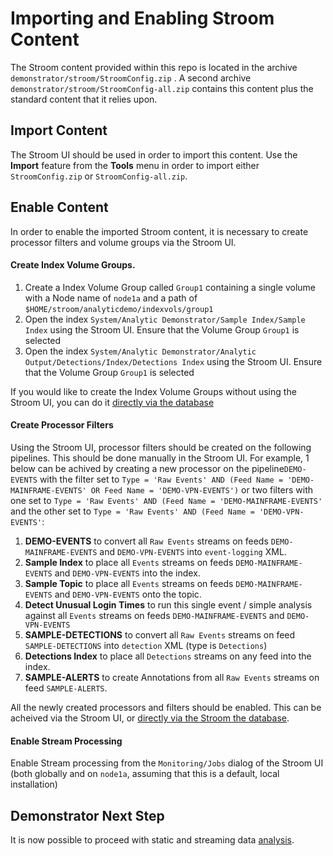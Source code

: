 # Importing and Enabling Stroom Content
The Stroom content provided within this repo is located in the archive
`demonstrator/stroom/StroomConfig.zip` . A second archive `demonstrator/stroom/StroomConfig-all.zip` contains this content
plus the standard content that it relies upon.

## Import Content

The Stroom UI should be used in order to import this content. Use the **Import** feature from the **Tools** menu in order to
import either `StroomConfig.zip` or `StroomConfig-all.zip`.

## Enable Content 

In order to enable the imported Stroom content, it is necessary to create processor filters and volume groups via the Stroom UI.

#### Create Index Volume Groups.
1. Create a Index Volume Group called `Group1` containing a single volume with a Node name of `node1a` and a path of
`$HOME/stroom/analyticdemo/indexvols/group1`
1. Open the index `System/Analytic Demonstrator/Sample Index/Sample Index` using the Stroom UI. 
Ensure that the Volume Group `Group1` is selected
1. Open the index `System/Analytic Demonstrator/Analytic Output/Detections/Index/Detections Index` using the Stroom UI. 
Ensure that the Volume Group `Group1` is selected

If you would like to create the Index Volume Groups without using the Stroom UI, you can do it
 [directly via the database](databaseIndexVolumeCreation.md)

#### Create Processor Filters
Using the Stroom UI, processor filters should be created on the following pipelines.  This should be done manually in the Stroom UI.
For example, 1 below can be achived by creating a new processor on the pipeline`DEMO-EVENTS` 
with the filter set to `Type = 'Raw Events' AND (Feed Name = 'DEMO-MAINFRAME-EVENTS' OR Feed Name = 'DEMO-VPN-EVENTS')`
or two filters with one set to `Type = 'Raw Events' AND (Feed Name = 'DEMO-MAINFRAME-EVENTS'` and the other set to
`Type = 'Raw Events' AND (Feed Name = 'DEMO-VPN-EVENTS'`:
1. **DEMO-EVENTS** to convert all `Raw Events` streams on feeds `DEMO-MAINFRAME-EVENTS` and `DEMO-VPN-EVENTS` into `event-logging` XML.
1. **Sample Index** to place all `Events` streams on feeds `DEMO-MAINFRAME-EVENTS` and `DEMO-VPN-EVENTS` into the index.
1. **Sample Topic** to place all `Events` streams on feeds `DEMO-MAINFRAME-EVENTS` and `DEMO-VPN-EVENTS` onto the topic.
1. **Detect Unusual Login Times** to run this single event / simple analysis against all `Events` streams on feeds `DEMO-MAINFRAME-EVENTS` and `DEMO-VPN-EVENTS`
1. **SAMPLE-DETECTIONS** to convert all `Raw Events` streams on feed `SAMPLE-DETECTIONS` into `detection` XML (type is `Detections`)
1. **Detections Index** to place all `Detections` streams on any feed into the index.
1. **SAMPLE-ALERTS** to create Annotations from all `Raw Events` streams on feed `SAMPLE-ALERTS`.

All the newly created processors and filters should be enabled.  This can be acheived via the Stroom UI, or
 [directly via the Stroom the database](databaseIndexVolumeCreation.md).

#### Enable Stream Processing
Enable Stream processing from the `Monitoring/Jobs` dialog of the Stroom UI (both globally and on `node1a`, assuming that this is a default, local installation)

## Demonstrator Next Step
It is now possible to proceed with static and streaming data [analysis](analysis.md).